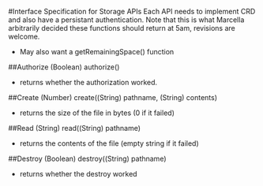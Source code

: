 #Interface Specification for Storage APIs
Each API needs to implement CRD and also have a persistant authentication. Note
that this is what Marcella arbitrarily decided these functions should return at
5am, revisions are welcome.

* May also want a getRemainingSpace() function


##Authorize
(Boolean) authorize()

* returns whether the authorization worked.

##Create
(Number) create((String) pathname, (String) contents)

* returns the size of the file in bytes (0 if it failed)

##Read
(String) read((String) pathname)

* returns the contents of the file (empty string if it failed)

##Destroy
(Boolean) destroy((String) pathname)

* returns whether the destroy worked


